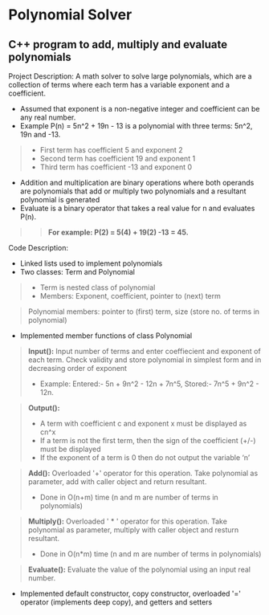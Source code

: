 # Polynomial Solver
## C++ program to add, multiply and evaluate polynomials

Project Description:
A math solver to solve large polynomials, which are a collection of terms where each term has a variable exponent and a coefficient.
* Assumed that exponent is a non-negative integer and coefficient can be any real number.
* Example P(n) = 5n^2 + 19n - 13 is a polynomial with three terms: 5n^2, 19n and -13.
> * First term has coefficient 5 and exponent 2
> * Second term has coefficient 19 and exponent 1
> * Third term has coefficient -13 and exponent 0
* Addition and multiplication are binary operations where both operands are polynomials that add or multiply two polynomials and a resultant polynomial is generated
* Evaluate is a binary operator that takes a real value for n and evaluates P(n).
>> **For example: P(2) = 5(4) + 19(2) -13 = 45.**

Code Description:
* Linked lists used to implement polynomials
* Two classes: Term and Polynomial
> * Term is nested class of polynomial
> * Members: Exponent, coefficient, pointer to (next) term

> Polynomial members: pointer to (first) term, size (store no. of terms in polynomial)
* Implemented member functions of class Polynomial
> **Input():** Input number of terms and enter coeffiecient and exponent of each term. Check validity and store polynomial in simplest form and in decreasing order of exponent
>* Example: Entered:- 5n + 9n^2 - 12n + 7n^5, Stored:- 7n^5 + 9n^2 - 12n.

>**Output():**
>* A term with coefficient c and exponent x must be displayed as cn^x
>* If a term is not the first term, then the sign of the coefficient (+/-) must be displayed
>* If the exponent of a term is 0 then do not output the variable ‘n’

>**Add():** Overloaded '+' operator for this operation. Take polynomial as parameter, add with caller object and return resultant.
>* Done in O(n+m) time (n and m are number of terms in polynomials)
 
>**Multiply():** Overloaded ' * ' operator for this operation. Take polynomial as parameter, multiply with caller object and resturn resultant.
>* Done in O(n*m) time (n and m are number of terms in polynomials)
 
>**Evaluate():** Evaluate the value of the polynomial using an input real number.
* Implemented default constructor, copy constructor, overloaded '=' operator (implements deep copy), and getters and setters
